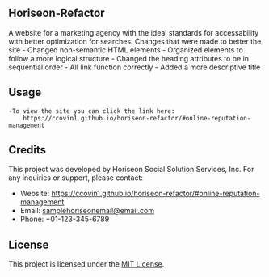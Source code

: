 ## Horiseon-Refactor

A website for a marketing agency with the ideal standards for accessability with better optimization for searches.
    Changes that were made to better the site
        - Changed non-semantic HTML elements
        - Organized elements to follow a more logical structure 
        - Changed the heading attributes to be in sequential order
        - All link function correctly 
        - Added a more descriptive title 


## Usage
    -To view the site you can click the link here: 
        https://ccovin1.github.io/horiseon-refactor/#online-reputation-management

## Credits

This project was developed by Horiseon Social Solution Services, Inc. For any inquiries or support, please contact:

- Website: https://ccovin1.github.io/horiseon-refactor/#online-reputation-management
- Email: samplehoriseonemail@email.com
- Phone: +01-123-345-6789

## License

This project is licensed under the [MIT License](LICENSE).